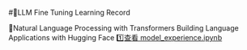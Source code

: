 #📌LLM Fine Tuning Learning Record

🎯Natural Language Processing with Transformers Building Language Applications with Hugging Face
1️⃣[查看 model_experience.ipynb](model_experience.ipynb)
